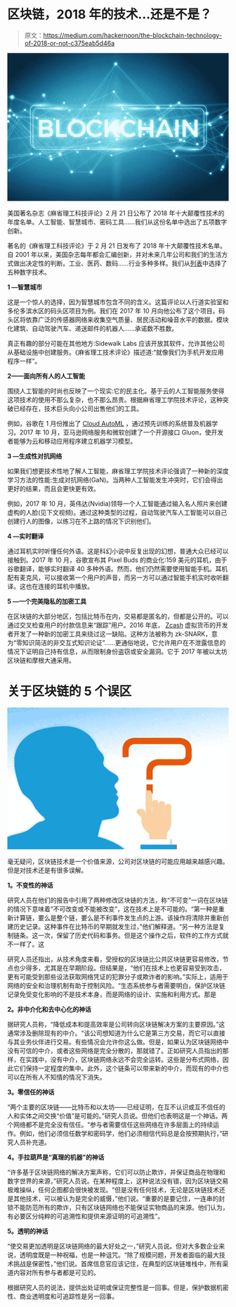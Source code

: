 # 区块链，2018 年的技术…还是不是？

> 原文：<https://medium.com/hackernoon/the-blockchain-technology-of-2018-or-not-c375eab5d46a>

![](img/dcf339a2dce870e316096a2f6dbf2d2c.png)

美国著名杂志《麻省理工科技评论》2 月 21 日公布了 2018 年十大颠覆性技术的年度名单。人工智能、智慧城市、密码工具……我们从这份名单中选出了五项数字创新。

著名的《麻省理工科技评论》于 2 月 21 日发布了 2018 年十大颠覆性技术名单。自 2001 年以来，美国杂志每年都会汇编创新，并对未来几年公司和我们的生活方式做出决定性的判断。工业、医药、数码……行业多种多样。我们从[列表](https://www.technologyreview.com/lists/technologies/2018/)中选择了五种数字技术。

**1 —智慧城市**

这是一个惊人的选择，因为智慧城市包含不同的含义。这篇评论以人行道实验室和多伦多滨水区的码头区项目为例。我们在 2017 年 10 月向他公布了这个项目。码头区将依靠广泛的传感器网络来收集空气质量、居民活动和噪音水平的数据。模块化建筑、自动驾驶汽车、递送邮件的机器人……承诺数不胜数。

真正有趣的部分可能在其他地方:Sidewalk Labs 应该开放其软件，允许其他公司从基础设施中创建服务。《麻省理工技术评论》描述道:“就像我们为手机开发应用程序一样”。

**2——面向所有人的人工智能**

围绕人工智能的时尚也反映了一个现实:它的民主化。基于云的人工智能服务使得这项技术的使用不那么复杂，也不那么昂贵。根据麻省理工学院技术评论，这种突破已经存在，技术巨头向小公司出售他们的工具。

例如，谷歌在 1 月份推出了 [Cloud AutoML](https://cloud.google.com/automl/) ，通过预先训练的系统普及机器学习。2017 年 10 月，亚马逊网络服务和微软创建了一个开源接口 Gluon，使开发者能够为云和移动应用程序建立机器学习模型。

**3 —生成性对抗网络**

如果我们想更技术性地了解人工智能，麻省理工学院技术评论强调了一种新的深度学习方法的性能:生成对抗网络(GaN)。当两种人工智能发生冲突时，它们会得出更好的结果，而且会更快更有效。

例如，2017 年 10 月，英伟达(Nvidia)领导一个人工智能通过输入名人照片来创建虚构的人脸(见下文视频)。通过这种类型的过程，自动驾驶汽车人工智能可以自己创建行人的图像，以练习在不上路的情况下识别他们。

**4 —实时翻译**

通过耳机实时听懂任何外语。这是科幻小说中反复出现的幻想，普通大众已经可以接触到。2017 年 10 月，谷歌宣布其 Pixel Buds 的商业化:159 美元的耳机，由于谷歌翻译，能够实时翻译 40 多种外语。然而，他们仍然需要使用智能手机。耳机配有麦克风，可以接收第一个用户的声音，而另一方可以通过智能手机实时收听翻译。这也在连接的耳机中播放。

**5 —一个完美隐私的加密工具**

在区块链的大部分地区，包括比特币在内，交易都是匿名的，但都是公开的。可以通过交叉检查用户的付款信息来“跟踪”用户。2016 年底， [Zcash](https://z.cash/technology/zksnarks.html) 虚拟货币的开发者开发了一种新的加密工具来绕过这一缺陷。这种方法被称为 zk-SNARK，意为“零知识简洁的非交互式知识论证”……更通俗地说，它允许用户在不泄露信息的情况下证明自己持有信息，从而限制身份盗窃或安全漏洞。它于 2017 年被以太坊区块链和摩根大通采用。

# 关于区块链的 5 个误区

![](img/0d0bc68dd2aca11a34ff95bb4a77318e.png)

毫无疑问，区块链技术是一个价值来源，公司对区块链的可能应用越来越感兴趣。但是对技术还是有很多误解。

**1。不变性的神话**

研究人员在他们的报告中引用了两种修改区块链的方法，称“不可变”一词在区块链的情况下意味着“不可改变或不能被改变”，这在技术上是不可能的。“第一种是重新计算链，要么是整个链，要么是不利事件发生点的上游。该操作将清除并重新创建历史记录。这种事件在比特币的早期就发生过，”他们解释道。“另一种方法是复制链条。这一次，保留了历史代码和事务。但是这个操作之后，软件的工作方式就不一样了。这

研究人员还指出，从技术角度来看，受授权的区块链比公共区块链更容易修改，节点也少得多，尤其是在早期阶段。但结果是，“他们在技术上也更容易受到攻击，更有可能受到那些设法获取网络凭证的犯罪分子或欺诈者的影响。”实际上，适用于网络的安全和治理机制有助于控制风险。“生态系统参与者需要明白，保护区块链记录免受变化影响的不是技术本身，而是网络的设计、实施和利用方式。那是

**2。非中介化和去中心化的神话**

据研究人员称，“降低成本和提高效率是公司转向区块链解决方案的主要原因。”这通常涉及删除现有的中介。“该公司想知道为什么它是第三方交易，而它可以直接与其业务伙伴进行交易。有些情况会允许你这么做。但是，如果认为区块链网络中没有可信的中介，或者这些网络是完全分散的，那就错了。正如研究人员指出的那样，在实践中，没有中介，区块链网络永远不会完全运转。这些是分布式网络，因此它们保持一定程度的集中。此外，这个链条可以带来新的中介，而现有的中介也可以在所有人不知情的情况下消失。

**3。零信任的神话**

“两个主要的区块链——比特币和以太坊——已经证明，在互不认识或互不信任的人和实体之间交换“价值”是可能的。”研究人员说。但他们也表明这是一个神话。两个网络都不是完全没有信任。“参与者需要信任这些网络在许多层面上的持续运作。例如，他们必须信任数学和密码学，他们必须相信代码总是会按预期执行，”研究人员补充道。

**4。手拉葫芦是“真理的机器”的神话**

“许多基于区块链网络的解决方案声称，它们可以防止欺诈，并保证商品在物理和数字世界的来源，”研究人员说。在某种程度上，这种说法没有错，因为区块链交易极难操纵，任何企图都会很快被发现。“但是没有任何技术，无论是区块链技术还是其他技术，可以被认为是完全的威慑，”他们说。“重要的是要记住，一连串的封锁不能防范所有的欺诈，只有区块链网络也不能保证实物商品的来源。他们认为，有必要区分纯粹的可追溯性和提供来源证明的可追溯性”。

**5。透明的神话**

“使交易更加透明是区块链网络的最大好处之一，”研究人员说。但对大多数企业来说，透明度既是一种祝福，也是一种诅咒。“除了规模问题，开发者面临的最大技术挑战是保密性，”他们说。首席信息官应该记住，在典型的区块链堆栈中，所有渠道内容对所有参与者都是可见的。

根据研究人员的说法，提供出处证明或保证完整性是一回事。但是，保护数据机密性、商业透明度和可追踪性是另一回事。